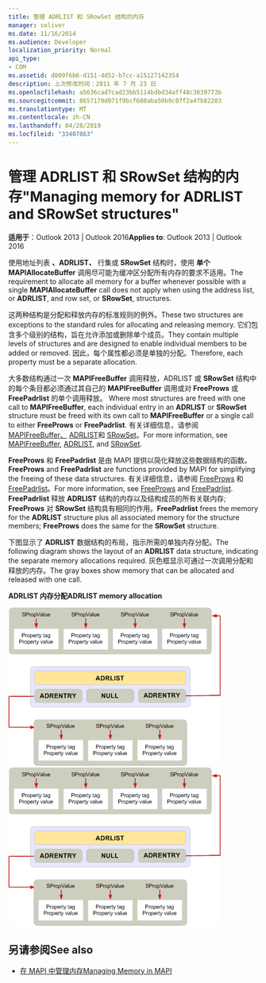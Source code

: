 ```yaml
---
title: 管理 ADRLIST 和 SRowSet 结构的内存
manager: soliver
ms.date: 11/16/2014
ms.audience: Developer
localization_priority: Normal
api_type:
- COM
ms.assetid: d009f6b6-d151-4d52-b7cc-a15127142354
description: 上次修改时间：2011 年 7 月 23 日
ms.openlocfilehash: a5636cad7cad23bb5114bdbd34aff48c3639773b
ms.sourcegitcommit: 8657170d071f9bcf680aba50b9c07f2a4fb82283
ms.translationtype: MT
ms.contentlocale: zh-CN
ms.lasthandoff: 04/28/2019
ms.locfileid: "33407863"
---
```

# <a name="managing-memory-for-adrlist-and-srowset-structures"></a><span data-ttu-id="edb08-103">管理 ADRLIST 和 SRowSet 结构的内存"</span><span class="sxs-lookup"><span data-stu-id="edb08-103">Managing memory for ADRLIST and SRowSet structures"</span></span>

<span data-ttu-id="edb08-104">**适用于**：Outlook 2013 | Outlook 2016</span><span class="sxs-lookup"><span data-stu-id="edb08-104">**Applies to**: Outlook 2013 | Outlook 2016</span></span> 
  
<span data-ttu-id="edb08-105">使用地址列表 **、ADRLIST、** 行集或 **SRowSet** 结构时，使用 **单个 MAPIAllocateBuffer** 调用尽可能为缓冲区分配所有内存的要求不适用。</span><span class="sxs-lookup"><span data-stu-id="edb08-105">The requirement to allocate all memory for a buffer whenever possible with a single **MAPIAllocateBuffer** call does not apply when using the address list, or **ADRLIST**, and row set, or **SRowSet**, structures.</span></span> 
  
<span data-ttu-id="edb08-106">这两种结构是分配和释放内存的标准规则的例外。</span><span class="sxs-lookup"><span data-stu-id="edb08-106">These two structures are exceptions to the standard rules for allocating and releasing memory.</span></span> <span data-ttu-id="edb08-107">它们包含多个级别的结构，旨在允许添加或删除单个成员。</span><span class="sxs-lookup"><span data-stu-id="edb08-107">They contain multiple levels of structures and are designed to enable individual members to be added or removed.</span></span> <span data-ttu-id="edb08-108">因此，每个属性都必须是单独的分配。</span><span class="sxs-lookup"><span data-stu-id="edb08-108">Therefore, each property must be a separate allocation.</span></span> 

<span data-ttu-id="edb08-109">大多数结构通过一次 **MAPIFreeBuffer** 调用释放，ADRLIST 或 **SRowSet** 结构中的每个条目都必须通过其自己的 **MAPIFreeBuffer** 调用或对 **FreeProws** 或 **FreePadrlist** 的单个调用释放。 </span><span class="sxs-lookup"><span data-stu-id="edb08-109">Where most structures are freed with one call to **MAPIFreeBuffer**, each individual entry in an **ADRLIST** or **SRowSet** structure must be freed with its own call to **MAPIFreeBuffer** or a single call to either **FreeProws** or **FreePadrlist**.</span></span> <span data-ttu-id="edb08-110">有关详细信息，请参阅 [MAPIFreeBuffer、](mapifreebuffer.md) [ADRLIST](adrlist.md)和 [SRowSet](srowset.md)。</span><span class="sxs-lookup"><span data-stu-id="edb08-110">For more information, see [MAPIFreeBuffer](mapifreebuffer.md), [ADRLIST](adrlist.md), and [SRowSet](srowset.md).</span></span> 

<span data-ttu-id="edb08-111">**FreeProws** 和 **FreePadrlist** 是由 MAPI 提供以简化释放这些数据结构的函数。</span><span class="sxs-lookup"><span data-stu-id="edb08-111">**FreeProws** and **FreePadrlist** are functions provided by MAPI for simplifying the freeing of these data structures.</span></span> <span data-ttu-id="edb08-112">有关详细信息，请参阅 [FreeProws](freeprows.md) 和 [FreePadrlist](freepadrlist.md)。</span><span class="sxs-lookup"><span data-stu-id="edb08-112">For more information, see [FreeProws](freeprows.md) and [FreePadrlist](freepadrlist.md).</span></span> <span data-ttu-id="edb08-113">**FreePadrlist** 释放 **ADRLIST** 结构的内存以及结构成员的所有关联内存; **FreeProws** 对 **SRowSet** 结构具有相同的作用。</span><span class="sxs-lookup"><span data-stu-id="edb08-113">**FreePadrlist** frees the memory for the **ADRLIST** structure plus all associated memory for the structure members; **FreeProws** does the same for the **SRowSet** structure.</span></span> 
  
<span data-ttu-id="edb08-114">下图显示了 **ADRLIST** 数据结构的布局，指示所需的单独内存分配。</span><span class="sxs-lookup"><span data-stu-id="edb08-114">The following diagram shows the layout of an **ADRLIST** data structure, indicating the separate memory allocations required.</span></span> <span data-ttu-id="edb08-115">灰色框显示可通过一次调用分配和释放的内存。</span><span class="sxs-lookup"><span data-stu-id="edb08-115">The gray boxes show memory that can be allocated and released with one call.</span></span> 
  
<span data-ttu-id="edb08-116">**ADRLIST 内存分配**</span><span class="sxs-lookup"><span data-stu-id="edb08-116">**ADRLIST memory allocation**</span></span>
  
<span data-ttu-id="edb08-117">![ADRLIST 内存分配](media/amapi_52.gif "ADRLIST 内存分配")</span><span class="sxs-lookup"><span data-stu-id="edb08-117">![ADRLIST memory allocation](media/amapi_52.gif "ADRLIST memory allocation")</span></span>
  
## <a name="see-also"></a><span data-ttu-id="edb08-118">另请参阅</span><span class="sxs-lookup"><span data-stu-id="edb08-118">See also</span></span>

- [<span data-ttu-id="edb08-119">在 MAPI 中管理内存</span><span class="sxs-lookup"><span data-stu-id="edb08-119">Managing Memory in MAPI</span></span>](managing-memory-in-mapi.md)

